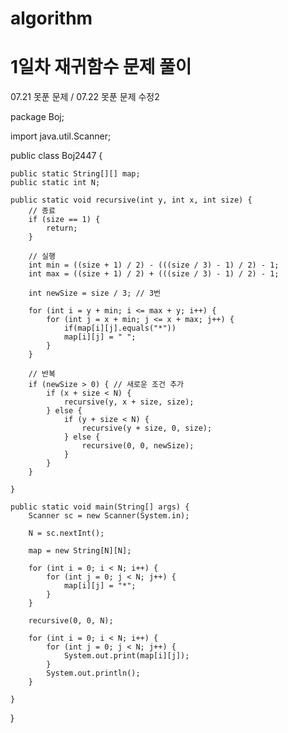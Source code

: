 # algorithm

# 1일차 재귀함수 문제 풀이

07.21 못푼 문제 / 07.22 못푼 문제 수정2

package Boj;

import java.util.Scanner;

public class Boj2447 {

	public static String[][] map;
	public static int N;

	public static void recursive(int y, int x, int size) {
		// 종료
		if (size == 1) {
			return;
		}

		// 실행
		int min = ((size + 1) / 2) - (((size / 3) - 1) / 2) - 1;
		int max = ((size + 1) / 2) + (((size / 3) - 1) / 2) - 1;

		int newSize = size / 3; // 3번

		for (int i = y + min; i <= max + y; i++) {
			for (int j = x + min; j <= x + max; j++) {
				if(map[i][j].equals("*"))
				map[i][j] = " ";
			}
		}

		// 반복
		if (newSize > 0) { // 새로운 조건 추가
            if (x + size < N) {
                recursive(y, x + size, size);
            } else {
                if (y + size < N) {
                    recursive(y + size, 0, size);
                } else {
                    recursive(0, 0, newSize);
                }
            }
        }

	}

	public static void main(String[] args) {
		Scanner sc = new Scanner(System.in);

		N = sc.nextInt();

		map = new String[N][N];

		for (int i = 0; i < N; i++) {
			for (int j = 0; j < N; j++) {
				map[i][j] = "*";
			}
		}

		recursive(0, 0, N);

		for (int i = 0; i < N; i++) {
			for (int j = 0; j < N; j++) {
				System.out.print(map[i][j]);
			}
			System.out.println();
		}

	}

}
